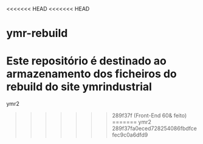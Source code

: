 <<<<<<< HEAD
<<<<<<< HEAD
# ymr-rebuild
Este repositório é destinado ao armazenamento dos ficheiros do rebuild do site ymrindustrial
=======
ymr2
>>>>>>> 289f37f (Front-End 60& feito)
=======
ymr2
>>>>>>> 289f37fa0eced728254086fbdfcefec9c0a6dfd9
